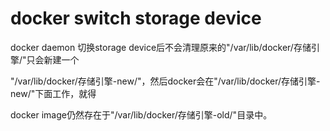 # docker switch storage device

docker daemon  切换storage device后不会清理原来的"/var/lib/docker/存储引擎/"只会新建一个

"/var/lib/docker/存储引擎-new/"，然后docker会在"/var/lib/docker/存储引擎-new/"下面工作，就得

docker image仍然存在于"/var/lib/docker/存储引擎-old/"目录中。

